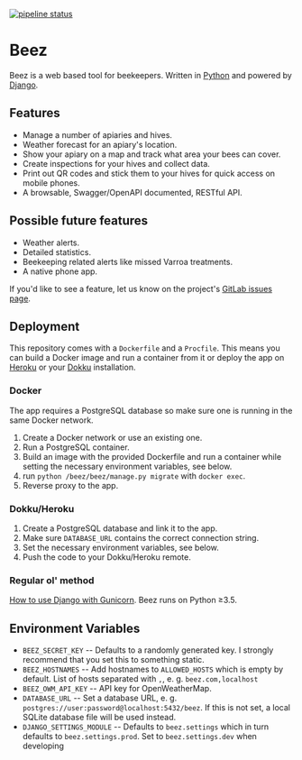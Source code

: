 [![pipeline status](https://gitlab.com/Retzudo/beez/badges/master/pipeline.svg)](https://gitlab.com/Retzudo/beez/commits/master)
# Beez

Beez is a web based tool for beekeepers. Written in
[Python](https://python.org/) and powered by [Django](https://djangoproject.com/).

## Features

- Manage a number of apiaries and hives.
- Weather forecast for an apiary's location.
- Show your apiary on a map and track what area your bees can cover.
- Create inspections for your hives and collect data.
- Print out QR codes and stick them to your hives for quick access on mobile phones.
- A browsable, Swagger/OpenAPI documented, RESTful API.


## Possible future features

- Weather alerts.
- Detailed statistics.
- Beekeeping related alerts like missed Varroa treatments.
- A native phone app.

If you'd like to see a feature, let us know on the project's [GitLab issues page](https://gitlab.com/Retzudo/beez/issues).


## Deployment

This repository comes with a `Dockerfile` and a `Procfile`. This means
you can build a Docker image and run a container from it or deploy the
app on [Heroku](https://heroku.com/) or your [Dokku](http://dokku.viewdocs.io/dokku/)
installation.


### Docker

The app requires a PostgreSQL database so make sure one is running in
the same Docker network.

1. Create a Docker network or use an existing one.
2. Run a PostgreSQL container.
3. Build an image with the provided Dockerfile and run a container while setting the
   necessary environment variables, see below.
4. run `python /beez/beez/manage.py migrate` with `docker exec`.
5. Reverse proxy to the app.


### Dokku/Heroku

1. Create a PostgreSQL database and link it to the app.
2. Make sure `DATABASE_URL` contains the correct connection string.
3. Set the necessary environment variables, see below.
4. Push the code to your Dokku/Heroku remote.


### Regular ol' method

[How to use Django with Gunicorn](https://docs.djangoproject.com/en/2.0/howto/deployment/wsgi/gunicorn/).
Beez runs on Python ≥3.5.


## Environment Variables

- `BEEZ_SECRET_KEY` -- Defaults to a randomly generated key.
  I strongly recommend that you set this to something static.
- `BEEZ_HOSTNAMES` -- Add hostnames to `ALLOWED_HOSTS` which is empty by default. List of hosts separated with `,`, e. g. `beez.com,localhost`
- `BEEZ_OWM_API_KEY` -- API key for OpenWeatherMap.
- `DATABASE_URL` -- Set a database URL, e. g. `postgres://user:password@localhost:5432/beez`.
  If this is not set, a local SQLite database file will be used instead.
- `DJANGO_SETTINGS_MODULE` -- Defaults to `beez.settings` which in turn defaults to `beez.settings.prod`. Set to
  `beez.settings.dev` when developing
